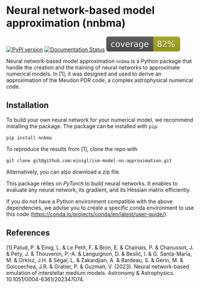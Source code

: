 # Neural network-based model approximation (nnbma)

[![PyPI version](https://badge.fury.io/py/nnbma.svg)](https://badge.fury.io/py/nnbma)
[![Documentation Status](https://readthedocs.org/projects/ism-model-nn-approximation/badge/?version=latest)](https://ism-model-nn-approximation.readthedocs.io/en/latest/?badge=latest)
![](./coverage.svg)

Neural network-based model approximation `nnbma` is a Python package that handle the creation and the training of neural networks to approximate numerical models.
In \[1\], it was designed and used to derive an approximation of the Meudon PDR code, a complex astrophysical numerical code.

## Installation

To build your own neural network for your numerical model, we recommend installing the package.
The package can be installed with `pip`:

```shell
pip install nnbma
```

To reproduce the results from \[1\], clone the repo with

```shell
git clone git@github.com:einigl/ism-model-nn-approximation.git
```

Alternatively, you can also download a zip file.

This package relies on _PyTorch_ to build neural networks.
It enables to evaluate any neural network, its gradient, and its Hessian matrix efficiently.

If you do not have a Python environment compatible with the above dependencies, we advise you to create a specific conda environment to use this code (<https://conda.io/projects/conda/en/latest/user-guide/>).

## References

\[1\] Palud, P. & Einig, L. & Le Petit, F. & Bron, E. & Chainais, P. & Chanussot, J. & Pety, J. & Thouvenin, P.-A. & Languignon, D. & Beslić, I. & G. Santa-Maria, M. & Orkisz, J.H. & Ségal, L. & Zakardjian, A. & Bardeau, S. & Gerin, M. & Goicoechea, J.R. & Gratier, P. & Guzman, V. (2023). Neural network-based emulation of interstellar medium models. Astronomy & Astrophysics. 10.1051/0004-6361/202347074.
